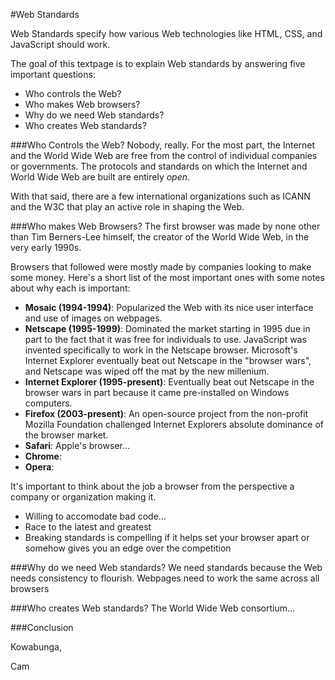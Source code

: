 #Web Standards

Web Standards specify how various Web technologies like HTML, CSS, and JavaScript should work.

The goal of this textpage is to explain Web standards by answering five important questions:

* Who controls the Web?
* Who makes Web browsers?
* Why do we need Web standards?
* Who creates Web standards?

###Who Controls the Web?
Nobody, really. For the most part, the Internet and the World Wide Web are free from the control of individual companies or governments. The protocols and standards on which the Internet and World Wide Web are built are entirely *open*.

With that said, there are a few international organizations such as ICANN and the W3C that play an active role in shaping the Web.

###Who makes Web Browsers?
The first browser was made by none other than Tim Berners-Lee himself, the creator of the World Wide Web, in the very early 1990s.

Browsers that followed were mostly made by companies looking to make some money. Here's a short list of the most important ones with some notes about why each is important:

* **Mosaic (1994-1994)**: Popularized the Web with its nice user interface and use of images on webpages.
* **Netscape (1995-1999)**: Dominated the market starting in 1995 due in part to the fact that it was free for individuals to use. JavaScript was invented specifically to work in the Netscape browser. Microsoft's Internet Explorer eventually beat out Netscape in the "browser wars", and Netscape was wiped off the mat by the new millenium.
* **Internet Explorer (1995-present)**: Eventually beat out Netscape in the browser wars in part because it came pre-installed on Windows computers.
* **Firefox (2003-present)**: An open-source project from the non-profit Mozilla Foundation challenged Internet Explorers absolute dominance of the browser market.
* **Safari**: Apple's browser...
* **Chrome**: 
* **Opera**:

It's important to think about the job a browser from the perspective a company or organization making it.

* Willing to accomodate bad code...
* Race to the latest and greatest
* Breaking standards is compelling if it helps set your browser apart or somehow gives you an edge over the competition

###Why do we need Web standards?
We need standards because the Web needs consistency to flourish. Webpages need to work the same across all browsers

###Who creates Web standards?
The World Wide Web consortium...



###Conclusion

Kowabunga,

Cam
